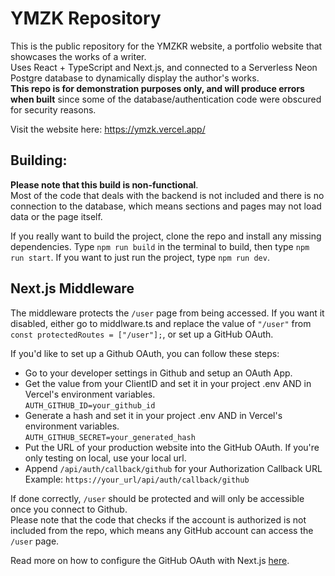 # YMZK Repository
This is the public repository for the YMZKR website, a portfolio website that showcases the works of a writer. </br>
Uses React + TypeScript and Next.js, and connected to a Serverless Neon Postgre database to dynamically display the author's works. </br>
**This repo is for demonstration purposes only, and will produce errors when built** since some of the database/authentication code were obscured for security reasons.

Visit the website here: https://ymzk.vercel.app/

## Building:
**Please note that this build is non-functional**. </br>
Most of the code that deals with the backend is not included and there is no connection to the database, which means sections and pages may not load data or the page itself.

If you really want to build the project, clone the repo and install any missing dependencies. Type ``npm run build`` in the terminal to build, then type ``npm run start``.
If you want to just run the project, type ``npm run dev``.

## Next.js Middleware
The middleware protects the ``/user`` page from being accessed. If you want it disabled, either go to middlware.ts and 
replace the value of ``"/user"`` from ``const protectedRoutes = ["/user"];``, or set up a GitHub OAuth.

If you'd like to set up a Github OAuth, you can follow these steps:
- Go to your developer settings in Github and setup an OAuth App.
- Get the value from your ClientID and set it in your project .env AND in Vercel's environment variables. </br>
``AUTH_GITHUB_ID=your_github_id``
- Generate a hash and set it in your project .env AND in Vercel's environment variables. </br>
``AUTH_GITHUB_SECRET=your_generated_hash``
- Put the URL of your production website into the GitHub OAuth. If you're only testing on local, use your local url. </br>
- Append ``/api/auth/callback/github`` for your Authorization Callback URL </br>
Example: ``https://your_url/api/auth/callback/github``

If done correctly, ``/user`` should be protected and will only be accessible once you connect to Github. </br>
Please note that the code that checks if the account is authorized is not included from the repo, which means any GitHub account can access the ``/user`` page.

Read more on how to configure the GitHub OAuth with Next.js [here](https://next-auth.js.org/providers/github).

